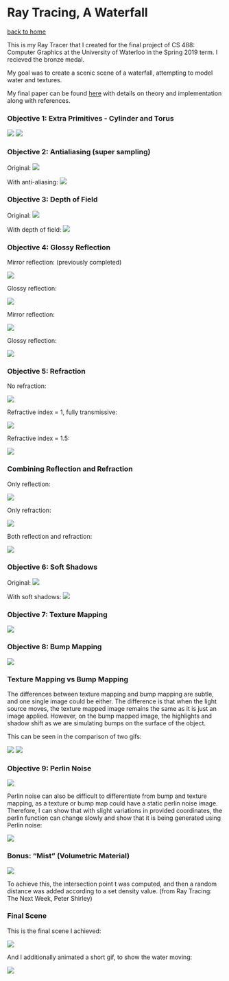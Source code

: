 # Ray Tracing, A Waterfall

[back to home](/index.md)

This is my Ray Tracer that I created for the final project of CS 488: Computer Graphics at the University of Waterloo in the Spring 2019 term. I recieved the bronze medal. 

My goal was to create a scenic scene of a waterfall, attempting to model water and textures.

My final paper can be found [here](waterfall-images/finalpaper.pdf) with details on theory and implementation along with references.

### Objective 1: Extra Primitives - Cylinder and Torus
<img src="waterfall-images/objective-cylinder.png">

<img src="waterfall-images/objective-torus.png">

### Objective 2: Antialiasing (super sampling)
Original:
<img src="waterfall-images/all-primitives-no-anti.png">

With anti-aliasing:
<img src="waterfall-images/all-primitives-anti.png">

### Objective 3: Depth of Field
Original:
<img src="waterfall-images/objective-dof.png">

With depth of field:
<img src="waterfall-images/objective-no-dof.png">

### Objective 4: Glossy Reflection
Mirror reflection: (previously completed)

<img src="waterfall-images/objective-glossyreflection1-off.png">

Glossy reflection:

<img src="waterfall-images/objective-glossyreflection1-on.png">

Mirror reflection:

<img src="waterfall-images/objective-glossyreflection2-off.png">

Glossy reflection:

<img src="waterfall-images/objective-glossyreflection2-on.png">

### Objective 5: Refraction
No refraction:

<img src="waterfall-images/objective-refraction1-off.png">

Refractive index = 1, fully transmissive:

<img src="waterfall-images/objective-refraction-1.png">

Refractive index = 1.5:

<img src="waterfall-images/objective-refraction-1.5.png">

### Combining Reflection and Refraction
Only reflection:

<img src="waterfall-images/objective-refractreflect-reflect.png">

Only refraction:

<img src="waterfall-images/objective-refractreflect-refract.png">

Both reflection and refraction:

<img src="waterfall-images/objective-refractreflect-both.png">

### Objective 6: Soft Shadows
Original:
<img src="waterfall-images/objective-softshadows-off.png">

With soft shadows:
<img src="waterfall-images/objective-softshadows.png">

### Objective 7: Texture Mapping
<img src="waterfall-images/objective-texture.png">

### Objective 8: Bump Mapping
<img src="waterfall-images/objective-bump.png">

### Texture Mapping vs Bump Mapping
The differences between texture mapping and bump mapping are subtle, and one single image could be either. The difference is that when the light source moves, the texture mapped image remains the same as it is just an image applied. However, on the bump mapped image, the highlights and shadow shift as we are simulating bumps on the surface of the object.

This can be seen in the comparison of two gifs:

<img src="waterfall-images/texture-gif.gif">
<img src="waterfall-images/bump-gif.gif">

### Objective 9: Perlin Noise

<img src="waterfall-images/objective-perlin.png">

Perlin noise can also be difficult to differentiate from bump and texture mapping, as a texture or bump map could have a static perlin noise image. Therefore, I can show that with slight variations in provided coordinates, the perlin function can change slowly and show that it is being generated using Perlin noise:

<img src="waterfall-images/perlin-gif.gif">

### Bonus: “Mist” (Volumetric Material)

<img src="waterfall-images/bonus-mist.png">

To achieve this, the intersection point t was computed, and then a random distance was added according to a set density value. (from Ray Tracing: The Next Week, Peter Shirley)

### Final Scene
This is the final scene I achieved:

<img src="waterfall-images/final-scene-image.png">

And I additionally animated a short gif, to show the water moving:

<img src="waterfall-images/final-scene-gif.gif">
